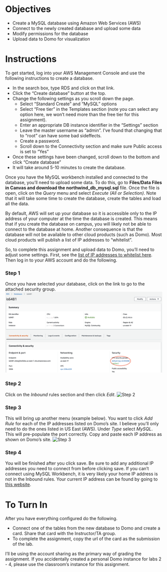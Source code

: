# Objectives

-   Create a MySQL database using Amazon Web Services (AWS)
-   Connect to the newly created database and upload some data
-   Modify permissions for the database
-   Upload data to Domo for visualization

# Instructions

To get started, log into your AWS Management Console and use the
following instructions to create a database.

-   In the search box, type RDS and click on that link.
-   Click the “Create database” button at the top.
-   Change the following settings as you scroll down the page.
    -   Select “Standard Create” and “MySQL” options
    -   Select “Free tier” in the Templates section (note you can select
        any option here, we won’t need more than the free tier for this
        assignment).
    -   Enter an appropriate DB instance identifier in the “Settings”
        section
    -   Leave the master username as “admin”. I’ve found that changing
        that to “root” can have some bad sideffects.
    -   Create a password.
    -   Scroll down to the Connectivity section and make sure Public
        access is set to “Yes”
-   Once these settings have been changed, scroll down to the bottom and
    click “Create database”
-   It will take around 5-10 minutes to create the database.

Once you have the MySQL workbench installed and connected to the
database, you’ll need to upload some data. To do this, go to
**Files/Data Files in Canvas and download the northwind\_db\_mysql.sql**
file. Once the file is open, click on the *Query* menu and select
*Execute (All or Selection)*. Note that it will take some time to create
the database, create the tables and load all the data.

By default, AWS will set up your database so it is accessible only to
the IP address of your computer at the time the database is created.
This means that if you create the database on campus, you will likely
not be able to connect to the database at home. Another consequence is
that the database will not be available to other cloud products (such as
Domo). Most cloud products will publish a list of IP addresses to
“whitelist”.

So, to complete this assignment and upload data to Domo, you’ll need to
adjust some settings. First, see the [list of IP addresses to whitelist
here](https://knowledge.domo.com/Connect/Connecting_to_Data_with_Connectors/General_Guide_to_Connecting_with_Connectors/Whitelisting_IP_Addresses_for_Connectors).
Then log in to your AWS account and do the following.

### Step 1

Once you have selected your database, click on the link to go to the
attached security group. ![Step 1](security_step01.png)

### Step 2

Click on the *Inbound* rules section and then click *Edit*. ![Step
2](security_step02.png)

### Step 3

This will bring up another menu (example below). You want to click *Add
Rule* for each of the IP addresses listed on Domo’s site. I believe
you’ll only need to do the ones listed in US East (AWS). Under *Type*
select *MySQL*. This will pre-populate the port correctly. Copy and
paste each IP address as shown on Domo’s site. ![Step
3](security_step03.png)

### Step 4

You will be finished after you click save. Be sure to add any additional
IP addresses you need to connect from before clicking save. If you can’t
connect using MySQL Workbench, it is very likely your home IP address is
not in the Inbound rules. Your current IP address can be found by going
to [this website](https://www.whatismyip.com/).

# To Turn In

After you have everything configured do the following.

-   Connect one of the tables from the new database to Domo and create a
    card. Share that card with the Instructor/TA group.
-   To complete the assignment, copy the url of the card as the
    submission of the lab.

I’ll be using the account sharing as the primary way of grading the
assignment. If you accidentally created a personal Domo instance for
labs 2 - 4, please use the classroom’s instance for this assignment.
